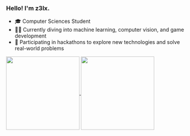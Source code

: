 ### Hello! I'm z3lx.
- 🎓 Computer Sciences Student
- 👨‍💻 Currently diving into machine learning, computer vision, and game development
- 🚀 Participating in hackathons to explore new technologies and solve real-world problems

<a href="https://github.com/z3lx/">
  <img height=200 align="center" src="https://z3lx-stats.vercel.app/api?username=z3lx&show_icons=true&title_color=D2794CFF&icon_color=D2794CFF&hide_border=true" />
</a>
<a href="https://github.com/z3lx/">
  <img height=200 align="center" src="https://z3lx-stats.vercel.app/api/top-langs/?username=z3lx&size_weight=0.5&count_weight=0.5&exclude_repo=github-readme-stats&langs_count=8&layout=compact&hide_border=true&title_color=D2794CFF&card_width=320" />
</a>
